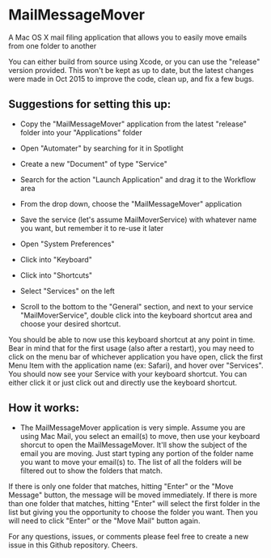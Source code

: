 # MailMessageMover
A Mac OS X mail filing application that allows you to easily move emails from one folder to another

You can either build from source using Xcode, or you can use the "release" version provided. This won't be kept as up to date, but the latest changes were made in Oct 2015 to improve the code, clean up, and fix a few bugs.

## Suggestions for setting this up:

- Copy the "MailMessageMover" application from the latest "release" folder into your "Applications" folder

- Open "Automater" by searching for it in Spotlight
- Create a new "Document" of type "Service"
- Search for the action "Launch Application" and drag it to the Workflow area
- From the drop down, choose the "MailMessageMover" application
- Save the service (let's assume MailMoverService) with whatever name you want, but remember it to re-use it later 

- Open "System Preferences"
- Click into "Keyboard"
- Click into "Shortcuts"
- Select "Services" on the left
- Scroll to the bottom to the "General" section, and next to your service "MailMoverService", double click into the keyboard shortcut area and choose your desired shortcut.
 
You should be able to now use this keyboard shortcut at any point in time. Bear in mind that for the first usage (also after a restart), you may need to click on the menu bar of whichever application you have open, click the first Menu Item with the application name (ex: Safari), and hover over "Services". You should now see your Service with your keyboard shortcut. You can either click it or just click out and directly use the keyboard shortcut.

## How it works:
- The MailMessageMover application is very simple. Assume you are using Mac Mail, you select an email(s) to move, then use your keyboard shorcut to open the MailMessageMover. It'll show the subject of the email you are moving. Just start typing any portion of the folder name you want to move your email(s) to. The list of all the folders will be filtered out to show the folders that match.

If there is only one folder that matches, hitting "Enter" or the "Move Message" button, the message will be moved immediately.
If there is more than one folder that matches, hitting "Enter" will select the first folder in the list but giving you the opportunity to choose the folder you want. Then you will need to click "Enter" or the "Move Mail" button again.

For any questions, issues, or comments please feel free to create a new issue in this Github repository.
Cheers.

